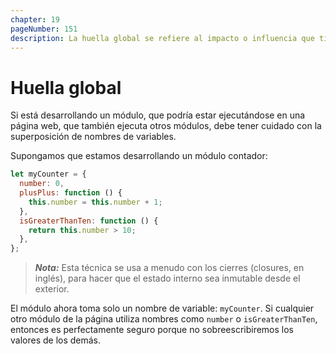 ```yaml
---
chapter: 19
pageNumber: 151
description: La huella global se refiere al impacto o influencia que tiene un script o una aplicación en el alcance global del entorno de ejecución. Cuando un script o una aplicación crea variables o funciones en el ámbito global, afecta la huella global. 
---
```

# Huella global

Si está desarrollando un módulo, que podría estar ejecutándose en una página web, que también ejecuta otros módulos, debe tener cuidado con la superposición de nombres de variables.

Supongamos que estamos desarrollando un módulo contador:

```javascript
let myCounter = {
  number: 0,
  plusPlus: function () {
    this.number = this.number + 1;
  },
  isGreaterThanTen: function () {
    return this.number > 10;
  },
};
```

> _**Nota:**_ Esta técnica se usa a menudo con los cierres (closures, en inglés), para hacer que el estado interno sea inmutable desde el exterior.

El módulo ahora toma solo un nombre de variable: `myCounter`. Si cualquier otro módulo de la página utiliza nombres como `number` o `isGreaterThanTen`, entonces es perfectamente seguro porque no sobreescribiremos los valores de los demás.
